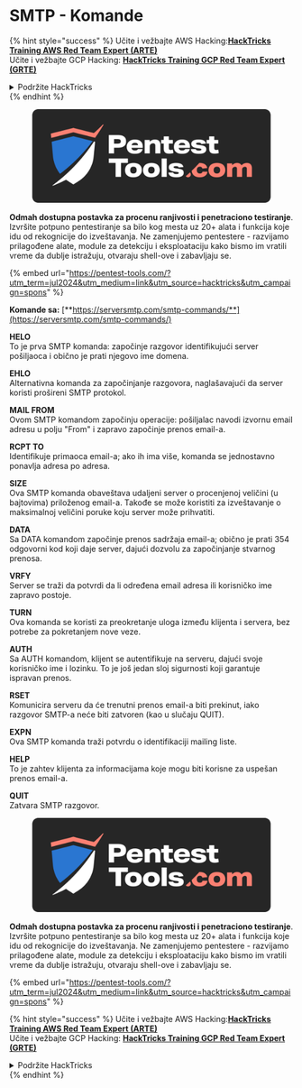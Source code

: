# SMTP - Komande

{% hint style="success" %}
Učite i vežbajte AWS Hacking:<img src="/.gitbook/assets/arte.png" alt="" data-size="line">[**HackTricks Training AWS Red Team Expert (ARTE)**](https://training.hacktricks.xyz/courses/arte)<img src="/.gitbook/assets/arte.png" alt="" data-size="line">\
Učite i vežbajte GCP Hacking: <img src="/.gitbook/assets/grte.png" alt="" data-size="line">[**HackTricks Training GCP Red Team Expert (GRTE)**<img src="/.gitbook/assets/grte.png" alt="" data-size="line">](https://training.hacktricks.xyz/courses/grte)

<details>

<summary>Podržite HackTricks</summary>

* Proverite [**planove pretplate**](https://github.com/sponsors/carlospolop)!
* **Pridružite se** 💬 [**Discord grupi**](https://discord.gg/hRep4RUj7f) ili [**telegram grupi**](https://t.me/peass) ili **nas pratite na** **Twitteru** 🐦 [**@hacktricks\_live**](https://twitter.com/hacktricks\_live)**.**
* **Podelite hakerske trikove slanjem PR-ova na** [**HackTricks**](https://github.com/carlospolop/hacktricks) i [**HackTricks Cloud**](https://github.com/carlospolop/hacktricks-cloud) github repozitorijume.

</details>
{% endhint %}

<figure><img src="/.gitbook/assets/pentest-tools.svg" alt=""><figcaption></figcaption></figure>

**Odmah dostupna postavka za procenu ranjivosti i penetraciono testiranje**. Izvršite potpuno pentestiranje sa bilo kog mesta uz 20+ alata i funkcija koje idu od rekognicije do izveštavanja. Ne zamenjujemo pentestere - razvijamo prilagođene alate, module za detekciju i eksploataciju kako bismo im vratili vreme da dublje istražuju, otvaraju shell-ove i zabavljaju se.

{% embed url="https://pentest-tools.com/?utm_term=jul2024&utm_medium=link&utm_source=hacktricks&utm_campaign=spons" %}

**Komande sa:** [**https://serversmtp.com/smtp-commands/**](https://serversmtp.com/smtp-commands/)

**HELO**\
To je prva SMTP komanda: započinje razgovor identifikujući server pošiljaoca i obično je prati njegovo ime domena.

**EHLO**\
Alternativna komanda za započinjanje razgovora, naglašavajući da server koristi prošireni SMTP protokol.

**MAIL FROM**\
Ovom SMTP komandom započinju operacije: pošiljalac navodi izvornu email adresu u polju "From" i zapravo započinje prenos email-a.

**RCPT TO**\
Identifikuje primaoca email-a; ako ih ima više, komanda se jednostavno ponavlja adresa po adresa.

**SIZE**\
Ova SMTP komanda obaveštava udaljeni server o procenjenoj veličini (u bajtovima) priloženog email-a. Takođe se može koristiti za izveštavanje o maksimalnoj veličini poruke koju server može prihvatiti.

**DATA**\
Sa DATA komandom započinje prenos sadržaja email-a; obično je prati 354 odgovorni kod koji daje server, dajući dozvolu za započinjanje stvarnog prenosa.

**VRFY**\
Server se traži da potvrdi da li određena email adresa ili korisničko ime zapravo postoje.

**TURN**\
Ova komanda se koristi za preokretanje uloga između klijenta i servera, bez potrebe za pokretanjem nove veze.

**AUTH**\
Sa AUTH komandom, klijent se autentifikuje na serveru, dajući svoje korisničko ime i lozinku. To je još jedan sloj sigurnosti koji garantuje ispravan prenos.

**RSET**\
Komunicira serveru da će trenutni prenos email-a biti prekinut, iako razgovor SMTP-a neće biti zatvoren (kao u slučaju QUIT).

**EXPN**\
Ova SMTP komanda traži potvrdu o identifikaciji mailing liste.

**HELP**\
To je zahtev klijenta za informacijama koje mogu biti korisne za uspešan prenos email-a.

**QUIT**\
Zatvara SMTP razgovor.

<figure><img src="/.gitbook/assets/pentest-tools.svg" alt=""><figcaption></figcaption></figure>

**Odmah dostupna postavka za procenu ranjivosti i penetraciono testiranje**. Izvršite potpuno pentestiranje sa bilo kog mesta uz 20+ alata i funkcija koje idu od rekognicije do izveštavanja. Ne zamenjujemo pentestere - razvijamo prilagođene alate, module za detekciju i eksploataciju kako bismo im vratili vreme da dublje istražuju, otvaraju shell-ove i zabavljaju se.

{% embed url="https://pentest-tools.com/?utm_term=jul2024&utm_medium=link&utm_source=hacktricks&utm_campaign=spons" %}

{% hint style="success" %}
Učite i vežbajte AWS Hacking:<img src="/.gitbook/assets/arte.png" alt="" data-size="line">[**HackTricks Training AWS Red Team Expert (ARTE)**](https://training.hacktricks.xyz/courses/arte)<img src="/.gitbook/assets/arte.png" alt="" data-size="line">\
Učite i vežbajte GCP Hacking: <img src="/.gitbook/assets/grte.png" alt="" data-size="line">[**HackTricks Training GCP Red Team Expert (GRTE)**<img src="/.gitbook/assets/grte.png" alt="" data-size="line">](https://training.hacktricks.xyz/courses/grte)

<details>

<summary>Podržite HackTricks</summary>

* Proverite [**planove pretplate**](https://github.com/sponsors/carlospolop)!
* **Pridružite se** 💬 [**Discord grupi**](https://discord.gg/hRep4RUj7f) ili [**telegram grupi**](https://t.me/peass) ili **nas pratite na** **Twitteru** 🐦 [**@hacktricks\_live**](https://twitter.com/hacktricks\_live)**.**
* **Podelite hakerske trikove slanjem PR-ova na** [**HackTricks**](https://github.com/carlospolop/hacktricks) i [**HackTricks Cloud**](https://github.com/carlospolop/hacktricks-cloud) github repozitorijume.

</details>
{% endhint %}
